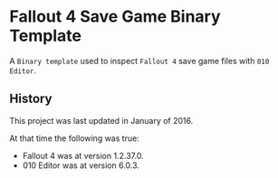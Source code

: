 # Fallout 4 Save Game Binary Template

A `Binary template` used to inspect `Fallout 4` save game files with `010 Editor`.


## History

This project was last updated in January of 2016.

At that time the following was true:

* Fallout 4 was at version 1.2.37.0.
* 010 Editor was at version 6.0.3.
